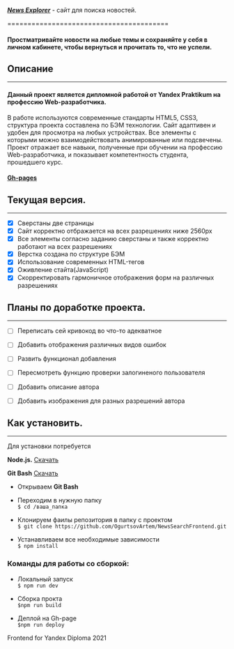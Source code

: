 ***[News Explorer](https://www.newsartemogurtsov.students.nomoreparties.xyz/index.html)*** - сайт для поиска новостей.

========================================

#### Простматривайте новости на любые темы и сохраняйте у себя в личном кабинете, чтобы вернуться и прочитать то, что не успели.

## Описание 
-----------------------------------
#### Данный проект является дипломной работой от Yandex Praktikum на профессию Web-разработчика. 
 В работе используются современные стандарты HTML5, CSS3, структура проекта составлена по БЭМ технологии.
 Сайт адаптивен и удобен для просмотра на любых устройствах.
 Все элементы с которыми можно взаимодействовать анимированные или подсвечены.
 Проект отражает все навыки, полученные при обучении на профессию Web-разработчика, и показывает компетентность студента, прошедшего курс.
#### [Gh-pages](https://ogurtsovartem.github.io/NewsSearchFrontend/)

## Текущая версия.
-----------------------------------
- [x] Сверстаны две страницы
- [x] Сайт корректно отбражается на всех разрешениях ниже 2560px
- [x] Все элементы согласно заданию сверстаны и также корректно работают на всех разрешениях
- [x] Верстка создана по структуре БЭМ
- [x] Использование современных HTML-тегов
- [x] Оживление стайта(JavaScript)
- [x] Скорректировать гармоничное отображения форм на различных разрешениях

## Планы по доработке проекта.
-----------------------------------
- [ ] Переписать сей кривокод во что-то адекватное
- [ ] Добавить отображения различных видов ошибок
- [ ] Развить функционал добавления
- [ ] Пересмотреть функцию проверки залогиненого пользователя
- [ ] Добавить описание автора
- [ ] Добавить изображения для разных разрешений автора


## Как установить.
-----------------------------------

Для установки потребуется 

**Node.js.** [Скачать](https://nodejs.org/en/download/)

**Git Bash** [Скачать](https://git-scm.com/downloads)

* Открываем **Git Bash**
* Переходим в нужную папку  
`$ cd /ваша_папка`

* Клонируем фаилы репозитория в папку с проектом  
 `$ git clone https://github.com/OgurtsovArtem/NewsSearchFrontend.git`

* Устанавливаем все необходимые зависимости  
`$ npm install` 

### Команды для работы со сборкой: 

* Локальный запуск  
`$ npm run dev`

* Сборка прокта   
`$npm run build`

* Деплой на Gh-page  
`$npm run deploy`


Frontend for Yandex Diploma 2021
